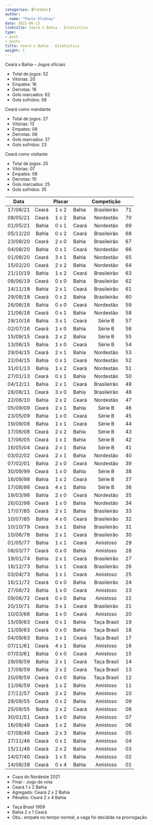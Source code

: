 ```yaml
---
categories: [Futebol]
author:
  name: "Paulo Elienay"
date: 2021-06-15
linktitle: Ceará x Bahia - Estatística
type:
- post
- posts
title: Ceará x Bahia - Estatística
weight: 5
---
```


Ceará x Bahia – Jogos oficiais
* Total de jogos: 52
* Vitórias: 20
* Empates: 16
* Derrotas: 16
* Gols marcados: 62
* Gols sofridos: 58

Ceará como mandante
- Total de jogos: 27
- Vitórias: 13
- Empates: 08
- Derrotas: 06
- Gols marcados: 37
- Gols sofridos: 23

Ceará como visitante
- Total de jogos: 25
- Vitórias: 07
- Empates: 08
- Derrotas: 10
- Gols marcados: 25
- Gols sofridos: 35

| Data     |       | Placar |       | Competição  |       |
| :---:    | ---:  | :---:  | :---  | :---:       | :---: |
| 17/06/21 | Ceará |  1 x 2 | Bahia | Brasileirão |   71  |
| 08/05/21 | Ceará |  1 x 2 | Bahia | Nordestão   |   70  |
| 01/05/21 | Bahia |  0 x 1 | Ceará | Nordestão   |   69  |
| 05/12/20 | Bahia |  0 x 2 | Ceará | Brasileirão |   68  |
| 23/08/20 | Ceará |  2 x 0 | Bahia | Brasileirão |   67  |
| 04/08/20 | Bahia |  0 x 1 | Ceará | Nordestão   |   66  |
| 01/08/20 | Ceará |  3 x 1 | Bahia | Nordestão   |   65  |
| 15/02/20 | Ceará |  2 x 2 | Bahia | Nordestão   |   64  |
| 21/10/19 | Bahia |  1 x 2 | Ceará | Brasileirão |   63  |
| 08/06/19 | Ceará |  0 x 0 | Bahia | Brasileirão |   62  |
| 14/11/18 | Bahia |  2 x 1 | Ceará | Brasileirão |   61  |
| 29/08/18 | Ceará |  0 x 2 | Bahia | Brasileirão |   60  |
| 26/06/18 | Bahia |  0 x 0 | Ceará | Nordestão   |   59  |
| 21/06/18 | Ceará |  0 x 1 | Bahia | Nordestão   |   58  |
| 29/10/16 | Bahia |  3 x 1 | Ceará | Série B     |   57  |
| 02/07/16 | Ceará |  1 x 0 | Bahia | Série B     |   56  |
| 15/09/15 | Ceará |  2 x 2 | Bahia | Série B     |   55  |
| 13/06/15 | Bahia |  1 x 0 | Ceará | Série B     |   54  |
| 29/04/15 | Ceará |  2 x 1 | Bahia | Nordestão   |   53  |
| 22/04/15 | Bahia |  0 x 1 | Ceará | Nordestão   |   52  |
| 31/01/13 | Bahia |  1 x 2 | Ceará | Nordestão   |   51  |
| 27/01/13 | Ceará |  0 x 1 | Bahia | Nordestão   |   50  |
| 04/12/11 | Bahia |  2 x 1 | Ceará | Brasileirão |   49  |
| 28/08/11 | Ceará |  3 x 0 | Bahia | Brasileirão |   48  |
| 22/06/10 | Bahia |  2 x 2 | Ceará | Nordestão   |   47  |
| 05/09/09 | Ceará |  2 x 1 | Bahia | Série B     |   46  |
| 23/05/09 | Bahia |  1 x 0 | Ceará | Série B     |   45  |
| 19/09/08 | Bahia |  1 x 1 | Ceará | Série B     |   44  |
| 17/06/08 | Ceará |  2 x 2 | Bahia | Série B     |   43  |
| 17/06/05 | Ceará |  1 x 1 | Bahia | Série B     |   42  |
| 16/05/04 | Ceará |  2 x 1 | Bahia | Série B     |   41  |
| 03/02/02 | Ceará |  2 x 1 | Bahia | Nordestão   |   40  |
| 07/02/01 | Bahia |  2 x 0 | Ceará | Nordestão   |   39  |
| 30/09/99 | Ceará |  1 x 0 | Bahia | Série B     |   38  |
| 16/09/98 | Bahia |  1 x 2 | Ceará | Série B     |   37  |
| 17/08/98 | Ceará |  4 x 1 | Bahia | Série B     |   36  |
| 19/03/98 | Bahia |  2 x 0 | Ceará | Nordestão   |   35  |
| 26/02/98 | Ceará |  1 x 0 | Bahia | Nordestão   |   34  |
| 17/07/85 | Ceará |  2 x 1 | Bahia | Brasileirão |   33  |
| 10/07/85 | Bahia |  4 x 0 | Ceará | Brasileirão |   32  |
| 10/10/79 | Ceará |  3 x 1 | Bahia | Brasileirão |   31  |
| 10/06/78 | Bahia |  2 x 1 | Ceará | Brasileirão |   30  |
| 01/05/77 | Bahia |  1 x 1 | Ceará | Amistoso    |   29  |
| 08/03/77 | Ceará |  0 x 0 | Bahia | Amistoso    |   28  |
| 19/01/74 | Bahia |  2 x 1 | Ceará | Brasileirão |   27  |
| 16/12/73 | Bahia |  1 x 1 | Ceará | Brasileirão |   26  |
| 03/04/73 | Bahia |  1 x 1 | Ceará | Amistoso    |   25  |
| 16/11/72 | Ceará |  0 x 0 | Bahia | Brasileirão |   24  |
| 27/06/72 | Bahia |  1 x 0 | Ceará | Amistoso    |   23  |
| 09/06/72 | Ceará |  0 x 0 | Bahia | Amistoso    |   22  |
| 20/10/71 | Bahia |  3 x 1 | Ceará | Brasileirão |   21  |
| 10/03/66 | Bahia |  1 x 0 | Ceará | Amistoso    |   20  |
| 15/09/63 | Ceará |  0 x 1 | Bahia | Taça Brasil |   19  |
| 11/09/63 | Ceará |  0 x 0 | Bahia | Taça Brasil |   18  |
| 04/09/63 | Bahia |  1 x 1 | Ceará | Taça Brasil |   17  |
| 07/11/61 | Ceará |  4 x 1 | Bahia | Amistoso    |   16  |
| 07/03/61 | Bahia |  0 x 0 | Ceará | Amistoso    |   15  |
| 29/09/59 | Bahia |  2 x 1 | Ceará | Taça Brasil |   14  |
| 17/09/59 | Bahia |  2 x 2 | Ceará | Taça Brasil |   13  |
| 20/09/59 | Ceará |  0 x 0 | Bahia | Taça Brasil |   12  |
| 11/06/59 | Ceará |  1 x 2 | Bahia | Amistoso    |   11  |
| 27/12/57 | Ceará |  2 x 2 | Bahia | Amistoso    |   10  |
| 28/09/55 | Ceará |  0 x 2 | Bahia | Amistoso    |   09  |
| 25/09/55 | Bahia |  2 x 2 | Ceará | Amistoso    |   08  |
| 30/01/51 | Ceará |  1 x 0 | Bahia | Amistoso    |   07  |
| 16/08/49 | Ceará |  1 x 2 | Bahia | Amistoso    |   06  |
| 07/08/49 | Ceará |  2 x 3 | Bahia | Amistoso    |   05  |
| 27/11/46 | Ceará |  0 x 1 | Bahia | Amistoso    |   04  |
| 15/11/46 | Ceará |  2 x 2 | Bahia | Amistoso    |   03  |
| 14/07/40 | Ceará |  1 x 5 | Bahia | Amistoso    |   02  |
| 14/08/38 | Ceará |  0 x 4 | Bahia | Amistoso    |   01  |

- Copa do Nordeste 2021
- Final - Jogo de vota
- Ceará 1 x 2 Bahia
- Agregado: Ceará 2 x 2 Bahia
- Pênaltis: Ceará 2 x 4 Bahia

* Taça Brasil 1959
* Bahia 2 x 1 Ceará
* Obs.: empate no tempo normal, a vaga foi decidida na prorrogação.
